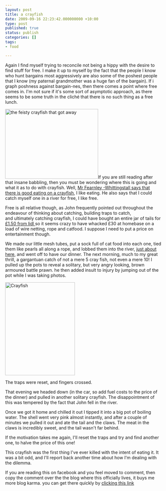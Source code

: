 ```yaml
---
layout: post
title: a crayfish
date: 2009-09-16 22:23:42.000000000 +10:00
type: post
published: true
status: publish
categories: []
tags:
- food

---
```

<p>Again I find myself trying to reconcile not being a hippy with the desire to find stuff for free. I make it up to myself by the fact that the people I know who hunt bargains most aggressively are also some of the poshest people that I know (my paternal grandmother was a huge fan of the bargain). If i graph poshness against bargain-nes, then there comes a point where free comes in. I'm not sure if it's some sort of asymptotic approach, as there seems to be some truth in the cliché that there is no such thing as a free lunch.</p>
<p><img class="alignright size-medium wp-image-224" title="the feisty one that got away" src="{{ site.baseurl }}/assets/06092009009-300x225.jpg" alt="the feisty crayfish that got away" width="300" height="225" />If you are still reading after that insane babbling, then you must be wondering where this is going and what it as to do with crayfish. Well, <a href="http://www.rivercottage.net/TV~River%20Cottage%20Spring/524/Crayfishwhatstheproblem.aspx">Mr Fearnley -Whittingstall says that there is good eating on a crayfish</a>, I like eating. He also says that I could catch myself one in a river for free, I like free.</p>
<p>Free is all relative though, as John frequently pointed out throughout the endeavour of thinking about catching, building traps to catch, and ultimately catching crayfish, I could have bought an entire jar of tails for <a href="http://www.lidl.co.uk/uk/home.nsf/pages/c.o.fish.s.lex.c.Louisiana-Crawfish_Tails">£1.50 from lidl </a> so it seems crazy to have whacked £30 at homebase on a load of wire netting, rope and catfood. I suppose I need to put a price on entertainment though.</p>
<p>We made our little mesh tubes, put a sock full of cat food into each one, tied them like pearls all along a rope, and lobbed them into the river, <a title="this is a google maps link to the precise spot" href="http://maps.google.com/maps?q=51.736555,-1.244874&amp;num=1&amp;t=h&amp;sll=51.734449,-1.247088&amp;sspn=0.006295,0.006295&amp;ie=UTF8&amp;ll=51.736579,-1.244931&amp;spn=0.00036,0.000683&amp;z=21&amp;iwloc=A">just about here</a>, and went off to have our dinner. The next morning, much to my great thrill, a gargantuan catch of not a mere 5 cray fish, not even a mere 10! I pulled up the pots to reveal a solitary, but very angry looking, brown armoured battle prawn. he then added insult to injury by jumping out of the pot while I was taking photos.</p>
<p><img class="alignleft size-medium wp-image-225" title="Crayfish" src="{{ site.baseurl }}/assets/Crayfish-225x300.jpg" alt="Crayfish" width="225" height="300" /></p>
<p>The traps were reset, and fingers crossed.</p>
<p>That evening we headed down (in the car, so add fuel costs to the price of the dinner) and pulled in another solitary crayfish. The disappointment of this was tempered by the fact that John fell in the river.</p>
<p>Once we got it home and chilled it out I tipped it into a big pot of boiling water. The shell went very pink almost instantly, and after a couple of minutes we pulled it out and ate the tail and the claws. The meat in the claws is incredibly sweet, and the tail wasn't far behind.</p>
<p>If the motivation takes me again, I'll reset the traps and try and find another one, to halve the price of this one!</p>
<p>This crayfish was the first thing I've ever killed with the intent of eating it. It was a bit odd, and I'll report back another time about how I'm dealing with the dilemma.</p>
<p>If you are reading this on facebook and you feel moved to comment, then copy the comment over the the blog where this officially lives, it buys me more blog karma. you can get there quickly by <a href="http://www.notionparallax.co.uk/wordpress/?p=223 ">clicking this link</a></p>
